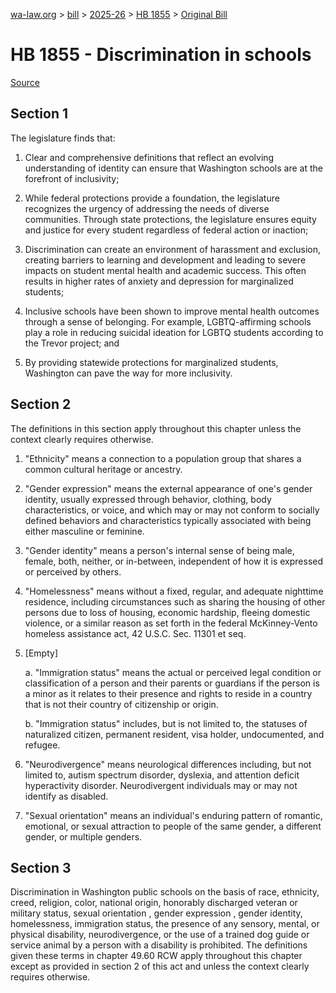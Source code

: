 [wa-law.org](/) > [bill](/bill/) > [2025-26](/bill/2025-26/) > [HB 1855](/bill/2025-26/hb/1855/) > [Original Bill](/bill/2025-26/hb/1855/1/)

# HB 1855 - Discrimination in schools

[Source](http://lawfilesext.leg.wa.gov/biennium/2025-26/Pdf/Bills/House%20Bills/1855.pdf)

## Section 1
The legislature finds that:

1. Clear and comprehensive definitions that reflect an evolving understanding of identity can ensure that Washington schools are at the forefront of inclusivity;

2. While federal protections provide a foundation, the legislature recognizes the urgency of addressing the needs of diverse communities. Through state protections, the legislature ensures equity and justice for every student regardless of federal action or inaction;

3. Discrimination can create an environment of harassment and exclusion, creating barriers to learning and development and leading to severe impacts on student mental health and academic success. This often results in higher rates of anxiety and depression for marginalized students;

4. Inclusive schools have been shown to improve mental health outcomes through a sense of belonging. For example, LGBTQ-affirming schools play a role in reducing suicidal ideation for LGBTQ students according to the Trevor project; and

5. By providing statewide protections for marginalized students, Washington can pave the way for more inclusivity.

## Section 2
The definitions in this section apply throughout this chapter unless the context clearly requires otherwise.

1. "Ethnicity" means a connection to a population group that shares a common cultural heritage or ancestry.

2. "Gender expression" means the external appearance of one's gender identity, usually expressed through behavior, clothing, body characteristics, or voice, and which may or may not conform to socially defined behaviors and characteristics typically associated with being either masculine or feminine.

3. "Gender identity" means a person's internal sense of being male, female, both, neither, or in-between, independent of how it is expressed or perceived by others.

4. "Homelessness" means without a fixed, regular, and adequate nighttime residence, including circumstances such as sharing the housing of other persons due to loss of housing, economic hardship, fleeing domestic violence, or a similar reason as set forth in the federal McKinney-Vento homeless assistance act, 42 U.S.C. Sec. 11301 et seq.

5. [Empty]

    a. "Immigration status" means the actual or perceived legal condition or classification of a person and their parents or guardians if the person is a minor as it relates to their presence and rights to reside in a country that is not their country of citizenship or origin.

    b. "Immigration status" includes, but is not limited to, the statuses of naturalized citizen, permanent resident, visa holder, undocumented, and refugee.

6. "Neurodivergence" means neurological differences including, but not limited to, autism spectrum disorder, dyslexia, and attention deficit hyperactivity disorder. Neurodivergent individuals may or may not identify as disabled.

7. "Sexual orientation" means an individual's enduring pattern of romantic, emotional, or sexual attraction to people of the same gender, a different gender, or multiple genders.

## Section 3
Discrimination in Washington public schools on the basis of race, ethnicity, creed, religion, color, national origin, honorably discharged veteran or military status, sexual orientation , gender expression , gender identity, homelessness, immigration status, the presence of any sensory, mental, or physical disability, neurodivergence, or the use of a trained dog guide or service animal by a person with a disability is prohibited. The definitions given these terms in chapter 49.60 RCW apply throughout this chapter except as provided in section 2 of this act and unless the context clearly requires otherwise.
